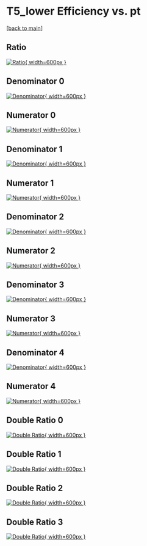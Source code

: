 # T5_lower Efficiency vs. pt

[[back to main](./)]



## Ratio

[![Ratio](../mtv/var/T5_lower_loweta_211_-1_eff_pt.png){ width=600px }](../mtv/var/T5_lower_loweta_211_-1_eff_pt.pdf)

## Denominator 0

[![Denominator](../mtv/den/T5_lower_loweta_211_-1_eff_pt_den0.png){ width=600px }](../mtv/den/T5_lower_loweta_211_-1_eff_pt_den0.pdf)

## Numerator 0

[![Numerator](../mtv/num/T5_lower_loweta_211_-1_eff_pt_num0.png){ width=600px }](../mtv/num/T5_lower_loweta_211_-1_eff_pt_num0.pdf)

## Denominator 1

[![Denominator](../mtv/den/T5_lower_loweta_211_-1_eff_pt_den1.png){ width=600px }](../mtv/den/T5_lower_loweta_211_-1_eff_pt_den1.pdf)

## Numerator 1

[![Numerator](../mtv/num/T5_lower_loweta_211_-1_eff_pt_num1.png){ width=600px }](../mtv/num/T5_lower_loweta_211_-1_eff_pt_num1.pdf)

## Denominator 2

[![Denominator](../mtv/den/T5_lower_loweta_211_-1_eff_pt_den2.png){ width=600px }](../mtv/den/T5_lower_loweta_211_-1_eff_pt_den2.pdf)

## Numerator 2

[![Numerator](../mtv/num/T5_lower_loweta_211_-1_eff_pt_num2.png){ width=600px }](../mtv/num/T5_lower_loweta_211_-1_eff_pt_num2.pdf)

## Denominator 3

[![Denominator](../mtv/den/T5_lower_loweta_211_-1_eff_pt_den3.png){ width=600px }](../mtv/den/T5_lower_loweta_211_-1_eff_pt_den3.pdf)

## Numerator 3

[![Numerator](../mtv/num/T5_lower_loweta_211_-1_eff_pt_num3.png){ width=600px }](../mtv/num/T5_lower_loweta_211_-1_eff_pt_num3.pdf)

## Denominator 4

[![Denominator](../mtv/den/T5_lower_loweta_211_-1_eff_pt_den4.png){ width=600px }](../mtv/den/T5_lower_loweta_211_-1_eff_pt_den4.pdf)

## Numerator 4

[![Numerator](../mtv/num/T5_lower_loweta_211_-1_eff_pt_num4.png){ width=600px }](../mtv/num/T5_lower_loweta_211_-1_eff_pt_num4.pdf)

## Double Ratio 0

[![Double Ratio](../mtv/ratio/T5_lower_loweta_211_-1_eff_pt_ratio0.png){ width=600px }](../mtv/ratio/T5_lower_loweta_211_-1_eff_pt_ratio0.pdf)

## Double Ratio 1

[![Double Ratio](../mtv/ratio/T5_lower_loweta_211_-1_eff_pt_ratio1.png){ width=600px }](../mtv/ratio/T5_lower_loweta_211_-1_eff_pt_ratio1.pdf)

## Double Ratio 2

[![Double Ratio](../mtv/ratio/T5_lower_loweta_211_-1_eff_pt_ratio2.png){ width=600px }](../mtv/ratio/T5_lower_loweta_211_-1_eff_pt_ratio2.pdf)

## Double Ratio 3

[![Double Ratio](../mtv/ratio/T5_lower_loweta_211_-1_eff_pt_ratio3.png){ width=600px }](../mtv/ratio/T5_lower_loweta_211_-1_eff_pt_ratio3.pdf)

